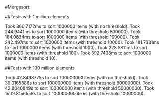 #Mergesort:

##Tests with 1 million elements

Took 360.7172ms to sort 1000000 items (with no threshold).
Took 244.9441ms to sort 1000000 items (with threshold 500000).
Took 184.0634ms to sort 1000000 items (with threshold 100000).
Took 242.497ms to sort 1000000 items (with threshold 10000).
Took 181.7331ms to sort 1000000 items (with threshold 1000).
Took 228.5811ms to sort 1000000 items (with threshold 100).
Took 392.7438ms to sort 1000000 items (with threshold 10).

##Tests with 100 million elements

Took 42.8438775s to sort 100000000 items (with no threshold).
Took 39.0165886s to sort 100000000 items (with threshold 80000000).
Took 42.8640849s to sort 100000000 items (with threshold 50000000).
Took 1m19.8156559s to sort 100000000 items (with threshold 10000000).
